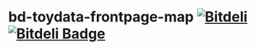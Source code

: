 bd-toydata-frontpage-map [ ![Bitdeli](https://d38jwvt3lv6c1n.cloudfront.net/tuulos/bd-toydata-frontpage-map/trend.png) ](http://bitdeli.com "Bitdeli") [![Bitdeli Badge](https://d38jwvt3lv6c1n.cloudfront.net/tuulos/bd-toydata-frontpage-map/trend.png)](https://bitdeli.com/free "Bitdeli Badge")
========================